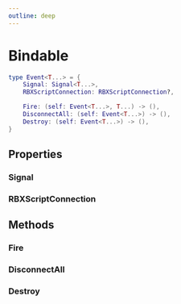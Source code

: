```yaml
---
outline: deep
---
```


# Bindable
```lua
type Event<T...> = {
	Signal: Signal<T...>,
	RBXScriptConnection: RBXScriptConnection?,

	Fire: (self: Event<T...>, T...) -> (),
	DisconnectAll: (self: Event<T...>) -> (),
	Destroy: (self: Event<T...>) -> (),
}
```

## Properties

### Signal

### RBXScriptConnection

## Methods

### Fire

### DisconnectAll

### Destroy